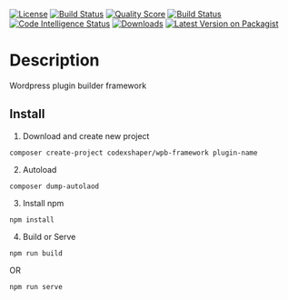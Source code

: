 [![License](http://img.shields.io/:license-mit-blue.svg?style=flat-square)](http://badges.mit-license.org)
[![Build Status](https://travis-ci.org/Codexshaper/wpb-framework.svg?branch=master)](https://travis-ci.org/Codexshaper/wpb-framework)
[![Quality Score](https://img.shields.io/scrutinizer/g/Codexshaper/wpb-framework.svg?style=flat-square)](https://scrutinizer-ci.com/g/Codexshaper/wpb-framework)
[![Build Status](https://scrutinizer-ci.com/g/Codexshaper/wpb-framework/badges/build.png?b=master)](https://scrutinizer-ci.com/g/Codexshaper/wpb-framework/build-status/master)
[![Code Intelligence Status](https://scrutinizer-ci.com/g/Codexshaper/wpb-framework/badges/code-intelligence.svg?b=master)](https://scrutinizer-ci.com/code-intelligence)
[![Downloads](https://poser.pugx.org/Codexshaper/oauth2/d/total.svg)](https://packagist.org/packages/Codexshaper/oauth2)
[![Latest Version on Packagist](https://img.shields.io/packagist/v/Codexshaper/wpb-framework.svg?style=flat-square)](https://packagist.org/packages/Codexshaper/wpb-framework)

# Description
Wordpress plugin builder framework

## Install

1. Download and create new project
```
composer create-project codexshaper/wpb-framework plugin-name
```
2. Autoload
```
composer dump-autolaod
```
3. Install npm
```
npm install
```
4. Build or Serve
```
npm run build
```
OR
```
npm run serve
```
